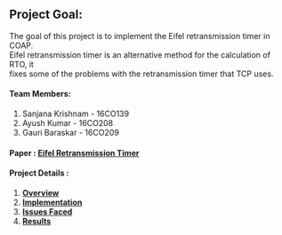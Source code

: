 ## Project Goal:

The goal of this project is to implement the Eifel retransmission timer in COAP.<br/>
Eifel retransmission timer is an alternative method for the calculation of RTO, it<br/>
fixes some of the problems with the retransmission timer that TCP uses.
 
#### Team Members:
1. Sanjana Krishnam - 16CO139
2. Ayush Kumar - 16CO208
3. Gauri Baraskar - 16CO209

#### Paper : [Eifel Retransmission Timer](http://ccr.sigcomm.org/archive/2000/july00/LudwigFinal.pdf)


#### Project Details :
1. **[Overview](https://github.com/ayush113/ComputerNetworks-IoT09/wiki/Overview-of-Eifel-Retransmission-Timer)**<br/>
2. **[Implementation](Implementation.md)**<br/>
3. **[Issues Faced](Issues.md)**<br/>
4. **[Results](Results.md)**<br/>
